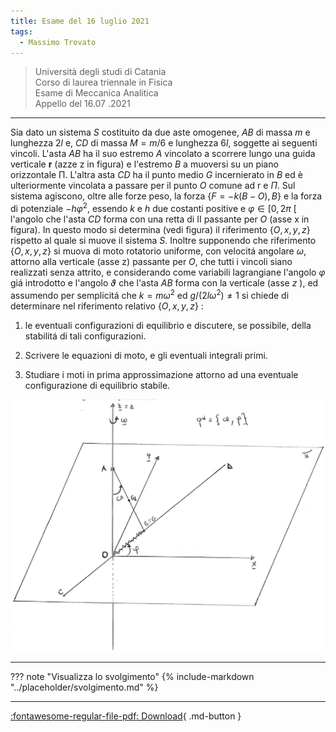 ```yaml
---
title: Esame del 16 luglio 2021
tags:
  - Massimo Trovato
---
```


>Università degli studi di Catania<br> Corso di laurea triennale in Fisica<br> Esame di Meccanica Analitica<br> Appello del 16.07 .2021

---

Sia dato un sistema $S$ costituito da due aste omogenee, $A B$ di massa
$m$ e lunghezza $2 l$ e, $C D$ di massa $M=m / 6$ e lunghezza $6 l$,
soggette ai seguenti vincoli. L'asta $A B$ ha il suo estremo $A$
vincolato a scorrere lungo una guida verticale $\mathbf{r}$ (azze
$\mathrm{z}$ in figura) e l'estremo $B$ a muoversi su un piano
orizzontale П. L'altra asta $C D$ ha il punto medio $G$ incernierato in
$B$ ed è ulteriormente vincolata a passare per il punto $O$ comune ad r
e $\Pi$. Sul sistema agiscono, oltre alle forze peso, la forza
$\{F=-k(B-O), B\}$ e la forza di potenziale $-h \varphi^{2}$, essendo
$k$ e $h$ due costanti positive e $\varphi \in[0,2 \pi$ \[ l'angolo che
l'asta $C D$ forma con una retta di II passante per $O$ (asse
$\mathrm{x}$ in figura). In questo modo si determina (vedi figura) il
riferimento $\{O, x, y, z\}$ rispetto al quale si muove il sistema $S$.
Inoltre supponendo che riferimento $\{O, x, y, z\}$ si muova di moto
rotatorio uniforme, con velocitá angolare $\omega$, attorno alla
verticale (asse z) passante per $O$, che tutti i vincoli siano
realizzati senza attrito, e considerando come variabili lagrangiane
l'angolo $\varphi$ giá introdotto e l'angolo $\vartheta$ che l'asta
$A B$ forma con la verticale (asse $z$ ), ed assumendo per semplicitá
che $k=m \omega^{2}$ ed $g /\left(2 l \omega^{2}\right) \neq 1$ si
chiede di determinare nel riferimento relativo $\{O, x, y, z\}$ :

1.  le eventuali configurazioni di equilibrio e discutere, se possibile,
    della stabilitá di tali configurazioni.

2.  Scrivere le equazioni di moto, e gli eventuali integrali primi.

3.  Studiare i moti in prima approssimazione attorno ad una eventuale
    configurazione di equilibrio stabile.

![image](images/2023_04_04_fdeaa97a1ff25f89fa04g-06.jpg)

---

??? note "Visualizza lo svolgimento"
    {% include-markdown "../placeholder/svolgimento.md" %}

---

[:fontawesome-regular-file-pdf: Download](pdf/2021-07-16.pdf){ .md-button }